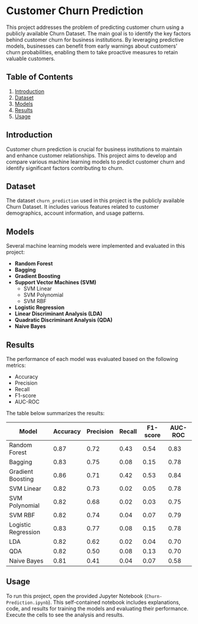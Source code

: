 # Customer Churn Prediction

This project addresses the problem of predicting customer churn using a publicly available Churn Dataset. The main goal is to identify the key factors behind customer churn for business institutions. By leveraging predictive models, businesses can benefit from early warnings about customers' churn probabilities, enabling them to take proactive measures to retain valuable customers.

## Table of Contents
1. [Introduction](#introduction)
2. [Dataset](#dataset)
3. [Models](#models)
4. [Results](#results)
5. [Usage](#usage)

## Introduction
Customer churn prediction is crucial for business institutions to maintain and enhance customer relationships. This project aims to develop and compare various machine learning models to predict customer churn and identify significant factors contributing to churn.

## Dataset
The dataset `churn_prediction` used in this project is the publicly available Churn Dataset. It includes various features related to customer demographics, account information, and usage patterns.

## Models
Several machine learning models were implemented and evaluated in this project:
- **Random Forest**
- **Bagging**
- **Gradient Boosting**
- **Support Vector Machines (SVM)**
  - SVM Linear
  - SVM Polynomial
  - SVM RBF
- **Logistic Regression**
- **Linear Discriminant Analysis (LDA)**
- **Quadratic Discriminant Analysis (QDA)**
- **Naive Bayes**

## Results
The performance of each model was evaluated based on the following metrics:
- Accuracy
- Precision
- Recall
- F1-score
- AUC-ROC

The table below summarizes the results:

| Model               | Accuracy | Precision | Recall | F1-score | AUC-ROC |
|---------------------|----------|-----------|--------|----------|---------|
| Random Forest       | 0.87     | 0.72      | 0.43   | 0.54     | 0.83    |
| Bagging             | 0.83     | 0.75      | 0.08   | 0.15     | 0.78    |
| Gradient Boosting   | 0.86     | 0.71      | 0.42   | 0.53     | 0.84    |
| SVM Linear          | 0.82     | 0.73      | 0.02   | 0.05     | 0.78    |
| SVM Polynomial      | 0.82     | 0.68      | 0.02   | 0.03     | 0.75    |
| SVM RBF             | 0.82     | 0.74      | 0.04   | 0.07     | 0.79    |
| Logistic Regression | 0.83     | 0.77      | 0.08   | 0.15     | 0.78    |
| LDA                 | 0.82     | 0.62      | 0.02   | 0.04     | 0.70    |
| QDA                 | 0.82     | 0.50      | 0.08   | 0.13     | 0.70    |
| Naive Bayes         | 0.81     | 0.41      | 0.04   | 0.07     | 0.58    |

## Usage
To run this project, open the provided Jupyter Notebook (`Churn-Prediction.ipynb`). This self-contained notebook includes explanations, code, and results for training the models and evaluating their performance. Execute the cells to see the analysis and results.



